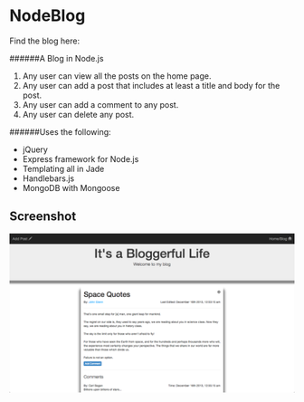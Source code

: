 NodeBlog
==========

Find the blog here:

######A Blog in Node.js

1. Any user can view all the posts on the home page.
2. Any user can add a post that includes at least a title and body for the post.
3. Any user can add a comment to any post.
4. Any user can delete any post.

######Uses the following:
* jQuery
* Express framework for Node.js
* Templating all in Jade
* Handlebars.js
* MongoDB with Mongoose

Screenshot
-----------
![Full](/public/img/Screenshot_nodeblog.png)